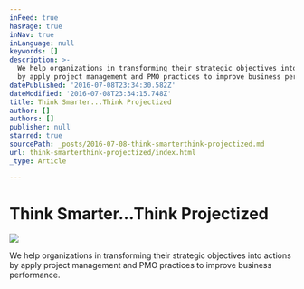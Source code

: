 ```yaml
---
inFeed: true
hasPage: true
inNav: true
inLanguage: null
keywords: []
description: >-
  We help organizations in transforming their strategic objectives into actions
  by apply project management and PMO practices to improve business performance.
datePublished: '2016-07-08T23:34:30.582Z'
dateModified: '2016-07-08T23:34:15.748Z'
title: Think Smarter...Think Projectized
author: []
authors: []
publisher: null
starred: true
sourcePath: _posts/2016-07-08-think-smarterthink-projectized.md
url: think-smarterthink-projectized/index.html
_type: Article

---
```

# Think Smarter...Think Projectized
![](https://the-grid-user-content.s3-us-west-2.amazonaws.com/1bb9a1d3-0bf6-4de7-8814-fc9792f27c8c.png)

We help organizations in transforming their strategic objectives into actions by apply project management and PMO practices to improve business performance.